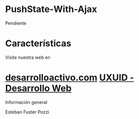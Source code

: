 PushState-With-Ajax
===================


Pendiente


Características
===============

Visite nuestra web en

[desarrolloactivo.com](http://desarrolloactivo.com/)
[UXUID - Desarrollo Web](http://uxuid.co/)
=======
Información general

Esteban Fuster Pozzi



